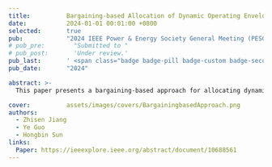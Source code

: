 ```yaml
---
title:          Bargaining-based Allocation of Dynamic Operating Envelopes in Distribution Networks
date:           2024-01-01 00:01:00 +0800
selected:       true
pub:            "2024 IEEE Power & Energy Society General Meeting (PESGM)"
# pub_pre:        "Submitted to "
# pub_post:       'Under review.'
pub_last:       ' <span class="badge badge-pill badge-custom badge-secondary">Conference</span>'
pub_date:       "2024"

abstract: >-
  This paper presents a bargaining-based approach for allocating dynamic operating envelopes in distribution networks. The proposed method ensures fair and efficient resource allocation while maintaining grid stability and operational constraints.

cover:          assets/images/covers/BargainingbasedApproach.png
authors:
  - Zhisen Jiang
  - Ye Guo
  - Hongbin Sun
links:
  Paper: https://ieeexplore.ieee.org/abstract/document/10688561
---
```

